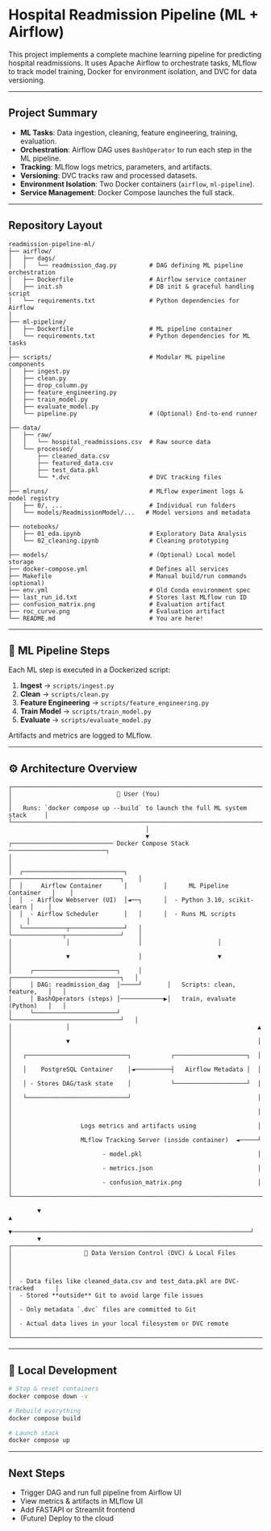 
# Hospital Readmission Pipeline (ML + Airflow)

This project implements a complete machine learning pipeline for predicting hospital readmissions. It uses Apache Airflow to orchestrate tasks, MLflow to track model training, Docker for environment isolation, and DVC for data versioning.

---

## Project Summary

- **ML Tasks**: Data ingestion, cleaning, feature engineering, training, evaluation.
- **Orchestration**: Airflow DAG uses `BashOperator` to run each step in the ML pipeline.
- **Tracking**: MLflow logs metrics, parameters, and artifacts.
- **Versioning**: DVC tracks raw and processed datasets.
- **Environment Isolation**: Two Docker containers (`airflow`, `ml-pipeline`).
- **Service Management**: Docker Compose launches the full stack.

---

## Repository Layout

```
readmission-pipeline-ml/
├── airflow/
│   ├── dags/
│   │   └── readmission_dag.py         # DAG defining ML pipeline orchestration
│   ├── Dockerfile                     # Airflow service container
│   ├── init.sh                        # DB init & graceful handling script
│   └── requirements.txt               # Python dependencies for Airflow
│
├── ml-pipeline/
│   ├── Dockerfile                     # ML pipeline container
│   └── requirements.txt               # Python dependencies for ML tasks
│
├── scripts/                           # Modular ML pipeline components
│   ├── ingest.py
│   ├── clean.py
│   ├── drop_column.py
│   ├── feature_engineering.py
│   ├── train_model.py
│   ├── evaluate_model.py
│   └── pipeline.py                    # (Optional) End-to-end runner
│
├── data/
│   ├── raw/
│   │   └── hospital_readmissions.csv  # Raw source data
│   └── processed/
│       ├── cleaned_data.csv
│       ├── featured_data.csv
│       ├── test_data.pkl
│       └── *.dvc                      # DVC tracking files
│
├── mlruns/                            # MLflow experiment logs & model registry
│   ├── 0/, ...                        # Individual run folders
│   └── models/ReadmissionModel/...   # Model versions and metadata
│
├── notebooks/
│   ├── 01_eda.ipynb                   # Exploratory Data Analysis
│   └── 02_cleaning.ipynb              # Cleaning prototyping
│
├── models/                            # (Optional) Local model storage
├── docker-compose.yml                 # Defines all services
├── Makefile                           # Manual build/run commands (optional)
├── env.yml                            # Old Conda environment spec
├── last_run_id.txt                    # Stores last MLflow run ID
├── confusion_matrix.png               # Evaluation artifact
├── roc_curve.png                      # Evaluation artifact
└── README.md                          # You are here!
```

---

## 🧠 ML Pipeline Steps

Each ML step is executed in a Dockerized script:

1. **Ingest** → `scripts/ingest.py`
2. **Clean** → `scripts/clean.py`
3. **Feature Engineering** → `scripts/feature_engineering.py`
4. **Train Model** → `scripts/train_model.py`
5. **Evaluate** → `scripts/evaluate_model.py`

Artifacts and metrics are logged to MLflow.

---

## ⚙️ Architecture Overview

```
┌────────────────────────────────────────────────────────────────────────────┐
│                             🧠 User (You)                                   │
│   Runs: `docker compose up --build` to launch the full ML system stack     │
└────────────────────────────────────────────────────────────────────────────┘
                                      │
                                      ▼
┌──────────────────────────── Docker Compose Stack ───────────────────────────┐
│                                                                              │
│  ┌────────────────────────────┐          ┌──────────────────────────────┐    │
│  │     Airflow Container      │          │      ML Pipeline Container   │    │
│  │  - Airflow Webserver (UI)  │◄──┐      │  - Python 3.10, scikit-learn │    │
│  │  - Airflow Scheduler       │   │      │  - Runs ML scripts           │    │
│  └────────────┬───────────────┘   │      └──────────────┬───────────────┘    │
│               │                   │                     │                    │
│               ▼                   │                     ▼                    │
│     ┌───────────────────────┐     │       ┌──────────────────────────────┐   │
│     │ DAG: readmission_dag  │─────┘       │   Scripts: clean, feature,   │   │
│     │ BashOperators (steps) │────────────▶│   train, evaluate (Python)   │   │
│     └───────────────────────┘             └──────────────────────────────┘   │
│               │                                                    ▲         │
│               ▼                                                    │         │
│   ┌────────────────────────────┐           ┌────────────────────┐  │         │
│   │    PostgreSQL Container    │◄──────────┤   Airflow Metadata │  │         │
│   │ - Stores DAG/task state    │           └────────────────────┘  │         │
│   └────────────────────────────┘                                   │         │
│                                                                    │         │
│                   Logs metrics and artifacts using                 │         │
│                   MLflow Tracking Server (inside container)  ◄─────┘         │
│                         - model.pkl                                │         │
│                         - metrics.json                             │         │
│                         - confusion_matrix.png                     │         │
└──────────────────────────────────────────────────────────────────────────────┘

        ▼                                                                  ▲
        ▼──────────────────────────────────────────────────────────────────┘
        ▼
┌────────────────────────────────────────────────────────────────────────────┐
│                    🧬 Data Version Control (DVC) & Local Files             │
│                                                                            │
│  - Data files like cleaned_data.csv and test_data.pkl are DVC-tracked      │
│  - Stored **outside** Git to avoid large file issues                       │
│  - Only metadata `.dvc` files are committed to Git                         │
│  - Actual data lives in your local filesystem or DVC remote                │
└────────────────────────────────────────────────────────────────────────────┘

```


---

## 🧪 Local Development

```bash
# Stop & reset containers
docker compose down -v

# Rebuild everything
docker compose build

# Launch stack
docker compose up
```

---

## Next Steps

- Trigger DAG and run full pipeline from Airflow UI
- View metrics & artifacts in MLflow UI
- Add FASTAPI or Streamlit frontend
- (Future) Deploy to the cloud
